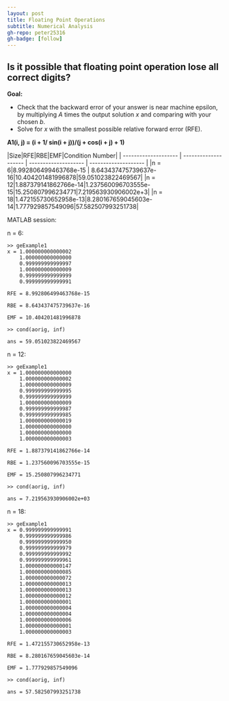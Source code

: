 ```yaml
---
layout: post
title: Floating Point Operations
subtitle: Numerical Analysis
gh-repo: peter25316
gh-badge: [follow]
---
```


## Is it possible that floating point operation lose all correct digits?

**Goal:**
- Check that the backward error of your answer is near machine epsilon, by multiplying _A_ times the output solution _x_ and comparing with your chosen _b_.
- Solve for _x_ with the smallest possible relative forward error (RFE). 

**A1(i, j) = (i + 1/ sin(i + j))/(j + cos(i + j) + 1)** 

|Size|RFE|RBE|EMF|Condition Number|
| -------------------- | -------------------- | -------------------- | -------------------- |
|n = 6|8.992806499463768e-15 | 8.643437475739637e-16|10.404201481996878|59.051023822469567|
|n = 12|1.887379141862766e-14|1.237560096703555e-15|15.250807996234771|7.219563930906002e+3|
|n = 18|1.472155730652958e-13|8.280167659045603e-14|1.777929857549096|57.582507993251738|


MATLAB session:

n = 6:
```
>> geExample1
x = 1.000000000000002
    1.000000000000000
    0.999999999999997
    1.000000000000009
    0.999999999999999
    0.999999999999991

RFE = 8.992806499463768e-15

RBE = 8.643437475739637e-16

EMF = 10.404201481996878

>> cond(aorig, inf)

ans = 59.051023822469567
```

n = 12:
```
>> geExample1
x = 1.000000000000000
    1.000000000000002
    1.000000000000009
    0.999999999999995
    0.999999999999999
    1.000000000000009
    0.999999999999987
    0.999999999999985
    1.000000000000019
    1.000000000000000
    1.000000000000000
    1.000000000000003

RFE = 1.887379141862766e-14

RBE = 1.237560096703555e-15

EMF = 15.250807996234771

>> cond(aorig, inf)

ans = 7.219563930906002e+03
```

n = 18:
```
>> geExample1
x = 0.999999999999991
    0.999999999999986
    0.999999999999950
    0.999999999999979
    0.999999999999992
    0.999999999999961
    1.000000000000147
    1.000000000000085
    1.000000000000072
    1.000000000000013
    1.000000000000013
    1.000000000000012
    1.000000000000001
    1.000000000000004
    1.000000000000004
    1.000000000000006
    1.000000000000001
    1.000000000000003

RFE = 1.472155730652958e-13

RBE = 8.280167659045603e-14

EMF = 1.777929857549096

>> cond(aorig, inf)

ans = 57.582507993251738
```
